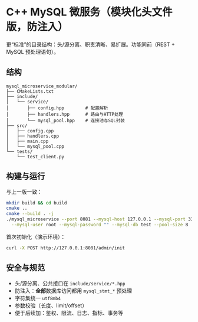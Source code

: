 # C++ MySQL 微服务（模块化头文件版，防注入）

更“标准”的目录结构：头/源分离、职责清晰、易扩展。功能同前（REST + MySQL 预处理语句）。

## 结构
```
mysql_microservice_modular/
├── CMakeLists.txt
├── include/
│   └── service/
│       ├── config.hpp        # 配置解析
│       ├── handlers.hpp      # 路由与HTTP处理
│       └── mysql_pool.hpp    # 连接池与SQL封装
├── src/
│   ├── config.cpp
│   ├── handlers.cpp
│   ├── main.cpp
│   └── mysql_pool.cpp
└── tests/
    └── test_client.py
```

## 构建与运行
与上一版一致：
```bash
mkdir build && cd build
cmake ..
cmake --build . -j
./mysql_microservice --port 8081 --mysql-host 127.0.0.1 --mysql-port 3306 \
  --mysql-user root --mysql-password "" --mysql-db test --pool-size 8
```

首次初始化（演示环境）：
```bash
curl -X POST http://127.0.0.1:8081/admin/init
```

## 安全与规范
- 头/源分离、公共接口在 `include/service/*.hpp`
- 防注入：**全部**数据库访问都用 `mysql_stmt_*` 预处理
- 字符集统一 `utf8mb4`
- 参数校验（长度、limit/offset）
- 便于后续加：鉴权、限流、日志、指标、事务等
